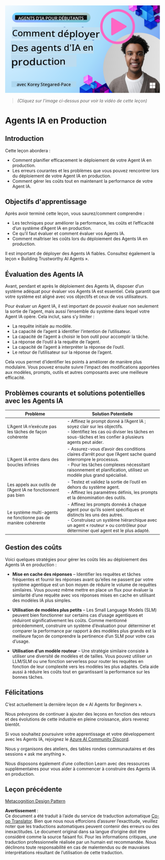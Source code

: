 <!--
CO_OP_TRANSLATOR_METADATA:
{
  "original_hash": "1ad5de6a6388d02c145a92dd04358bab",
  "translation_date": "2025-07-12T13:34:21+00:00",
  "source_file": "10-ai-agents-production/README.md",
  "language_code": "fr"
}
-->
[![AI Agents In Production](../../../translated_images/lesson-10-thumbnail.2b79a30773db093e0b4fb47aaa618069e0afb4745fad4836526cf51df87f9ac9.fr.png)](https://youtu.be/l4TP6IyJxmQ?si=IvCW3cbw0NJ2mUMV)

> _(Cliquez sur l'image ci-dessus pour voir la vidéo de cette leçon)_
# Agents IA en Production

## Introduction

Cette leçon abordera :

- Comment planifier efficacement le déploiement de votre Agent IA en production.
- Les erreurs courantes et les problèmes que vous pouvez rencontrer lors du déploiement de votre Agent IA en production.
- Comment gérer les coûts tout en maintenant la performance de votre Agent IA.

## Objectifs d'apprentissage

Après avoir terminé cette leçon, vous saurez/comment comprendre :

- Les techniques pour améliorer la performance, les coûts et l’efficacité d’un système d’Agent IA en production.
- Ce qu’il faut évaluer et comment évaluer vos Agents IA.
- Comment maîtriser les coûts lors du déploiement des Agents IA en production.

Il est important de déployer des Agents IA fiables. Consultez également la leçon « Building Trustworthy AI Agents ».

## Évaluation des Agents IA

Avant, pendant et après le déploiement des Agents IA, disposer d’un système adéquat pour évaluer vos Agents IA est essentiel. Cela garantit que votre système est aligné avec vos objectifs et ceux de vos utilisateurs.

Pour évaluer un Agent IA, il est important de pouvoir évaluer non seulement la sortie de l’agent, mais aussi l’ensemble du système dans lequel votre Agent IA opère. Cela inclut, sans s’y limiter :

- La requête initiale au modèle.
- La capacité de l’agent à identifier l’intention de l’utilisateur.
- La capacité de l’agent à choisir le bon outil pour accomplir la tâche.
- La réponse de l’outil à la requête de l’agent.
- La capacité de l’agent à interpréter la réponse de l’outil.
- Le retour de l’utilisateur sur la réponse de l’agent.

Cela vous permet d’identifier les points à améliorer de manière plus modulaire. Vous pouvez ensuite suivre l’impact des modifications apportées aux modèles, prompts, outils et autres composants avec une meilleure efficacité.

## Problèmes courants et solutions potentielles avec les Agents IA

| **Problème**                                   | **Solution Potentielle**                                                                                                                                                                                                    |
| ---------------------------------------------- | -------------------------------------------------------------------------------------------------------------------------------------------------------------------------------------------------------------------------- |
| L’Agent IA n’exécute pas les tâches de façon cohérente | - Affinez le prompt donné à l’Agent IA ; soyez clair sur les objectifs.<br>- Identifiez les cas où diviser les tâches en sous-tâches et les confier à plusieurs agents peut aider.                                           |
| L’Agent IA entre dans des boucles infinies     | - Assurez-vous d’avoir des conditions claires d’arrêt pour que l’Agent sache quand interrompre le processus.<br>- Pour les tâches complexes nécessitant raisonnement et planification, utilisez un modèle plus grand spécialisé. |
| Les appels aux outils de l’Agent IA ne fonctionnent pas bien | - Testez et validez la sortie de l’outil en dehors du système agent.<br>- Affinez les paramètres définis, les prompts et la dénomination des outils.                                                                        |
| Le système multi-agents ne fonctionne pas de manière cohérente | - Affinez les prompts donnés à chaque agent pour qu’ils soient spécifiques et distincts les uns des autres.<br>- Construisez un système hiérarchique avec un agent « routeur » ou contrôleur pour déterminer quel agent est le plus adapté. |

## Gestion des coûts

Voici quelques stratégies pour gérer les coûts liés au déploiement des Agents IA en production :

- **Mise en cache des réponses** – Identifier les requêtes et tâches fréquentes et fournir les réponses avant qu’elles ne passent par votre système agentique est un bon moyen de réduire le volume de requêtes similaires. Vous pouvez même mettre en place un flux pour évaluer la similarité d’une requête avec vos réponses mises en cache en utilisant des modèles IA plus simples.

- **Utilisation de modèles plus petits** – Les Small Language Models (SLM) peuvent bien fonctionner sur certains cas d’usage agentiques et réduiront significativement les coûts. Comme mentionné précédemment, construire un système d’évaluation pour déterminer et comparer la performance par rapport à des modèles plus grands est la meilleure façon de comprendre la pertinence d’un SLM pour votre cas d’usage.

- **Utilisation d’un modèle routeur** – Une stratégie similaire consiste à utiliser une diversité de modèles et de tailles. Vous pouvez utiliser un LLM/SLM ou une fonction serverless pour router les requêtes en fonction de leur complexité vers les modèles les plus adaptés. Cela aide aussi à réduire les coûts tout en garantissant la performance sur les bonnes tâches.

## Félicitations

C’est actuellement la dernière leçon de « AI Agents for Beginners ».

Nous prévoyons de continuer à ajouter des leçons en fonction des retours et des évolutions de cette industrie en pleine croissance, alors revenez bientôt.

Si vous souhaitez poursuivre votre apprentissage et votre développement avec les Agents IA, rejoignez le <a href="https://discord.gg/kzRShWzttr" target="_blank">Azure AI Community Discord</a>.

Nous y organisons des ateliers, des tables rondes communautaires et des sessions « ask me anything ».

Nous disposons également d’une collection Learn avec des ressources supplémentaires pour vous aider à commencer à construire des Agents IA en production.

## Leçon précédente

[Metacognition Design Pattern](../09-metacognition/README.md)

**Avertissement** :  
Ce document a été traduit à l’aide du service de traduction automatique [Co-op Translator](https://github.com/Azure/co-op-translator). Bien que nous nous efforcions d’assurer l’exactitude, veuillez noter que les traductions automatiques peuvent contenir des erreurs ou des inexactitudes. Le document original dans sa langue d’origine doit être considéré comme la source faisant foi. Pour les informations critiques, une traduction professionnelle réalisée par un humain est recommandée. Nous déclinons toute responsabilité en cas de malentendus ou de mauvaises interprétations résultant de l’utilisation de cette traduction.